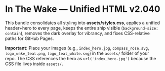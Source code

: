 # In The Wake — Unified HTML v2.040

This bundle consolidates all styling into **assets/styles.css**, applies a unified header+hero to every page,
keeps the entire ship visible (`background-size: contain`), removes the dark overlay for vibrancy,
and fixes CSS-relative paths for GitHub Pages.

**Important:** Place your images (e.g., `index_hero.jpg`, `compass_rose.svg`, `logo_wake_teal.png`, `logo_teal_white.svg`)
in the `assets/` folder of your repo. The CSS references the hero as `url('index_hero.jpg')` because the CSS file lives inside `assets/`.
